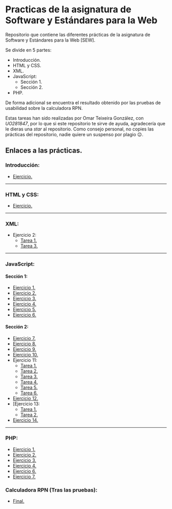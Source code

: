 # Practicas de la asignatura de Software y Estándares para la Web
Repositorio que contiene las diferentes prácticas de la asignatura de Software y Estándares para la Web [SEW].

Se divide en 5 partes:
  
  * Introducción.
  * HTML y CSS.
  * XML.
  * JavaScript:
    - Sección 1.
    - Sección 2.
  * PHP.
  
De forma adicional se encuentra el resultado obtenido por las pruebas de usabilidad sobre la calculadora RPN.
  
Estas tareas han sido realizadas por Omar Teixeira González, con *UO281847*, por lo que si este repositorio te sirve de ayuda, agradecería que le dieras una _star_ al repositorio.
Como consejo personal, no copies las prácticas del repositorio, nadie quiere un suspenso por plagio :wink:.

## Enlaces a las prácticas.
### Introducción:
  * [Ejercicio.](https://omitg24.github.io/UO281847_SEW/1_Introduccion/index.html)
---

### HTML y CSS:
  * [Ejercicio.](https://omitg24.github.io/UO281847_SEW/2_HTML&CSS/index.html)
---

### XML:
  * Ejercicio 2: 
    * [Tarea 1.](https://omitg24.github.io/UO281847_SEW/3_XML/Ejercicio-2/Tarea-1/SocialNetwork.html)
    * [Tarea 3.](https://omitg24.github.io/UO281847_SEW/3_XML/Ejercicio-2/Tarea-3/SocialNetwork.svg)
---

### JavaScript:
#### Sección 1:
  * [Ejercicio 1.](https://omitg24.github.io/UO281847_SEW/4_JavaScript/Seccion_1/Ejercicio-01/Ejercicio1.html)
  * [Ejercicio 2.](https://omitg24.github.io/UO281847_SEW/4_JavaScript/Seccion_1/Ejercicio-02/Ejercicio2.html)
  * [Ejercicio 3.](https://omitg24.github.io/UO281847_SEW/4_JavaScript/Seccion_1/Ejercicio-03/CalculadoraMilan.html)
  * [Ejercicio 4.](https://omitg24.github.io/UO281847_SEW/4_JavaScript/Seccion_1/Ejercicio-04/CalculadoraCientifica.html)
  * [Ejercicio 5.](https://omitg24.github.io/UO281847_SEW/4_JavaScript/Seccion_1/Ejercicio-05/CalculadoraRPN.html)
  * [Ejercicio 6.](https://omitg24.github.io/UO281847_SEW/4_JavaScript/Seccion_1/Ejercicio-06/CalculadoraEspecializada.html)
#### Sección 2:
  * [Ejercicio 7.](https://omitg24.github.io/UO281847_SEW/4_JavaScript/Seccion_2/Ejercicio-07/Ejercicio7.html)
  * [Ejercicio 8.](https://omitg24.github.io/UO281847_SEW/4_JavaScript/Seccion_2/Ejercicio-08/Ejercicio8.html)
  * [Ejercicio 9.](https://omitg24.github.io/UO281847_SEW/4_JavaScript/Seccion_2/Ejercicio-09/Ejercicio9.html)
  * [Ejercicio 10.](https://omitg24.github.io/UO281847_SEW/4_JavaScript/Seccion_2/Ejercicio-10/Ejercicio10.html)
  * Ejercicio 11: 
    * [Tarea 1.](https://omitg24.github.io/UO281847_SEW/4_JavaScript/Seccion_2/Ejercicio-11/Tarea-1/Tarea1.html)
    * [Tarea 2.](https://omitg24.github.io/UO281847_SEW/4_JavaScript/Seccion_2/Ejercicio-11/Tarea-2/Tarea2.html)
    * [Tarea 3.](https://omitg24.github.io/UO281847_SEW/4_JavaScript/Seccion_2/Ejercicio-11/Tarea-3/Tarea3.html)
    * [Tarea 4.](https://omitg24.github.io/UO281847_SEW/4_JavaScript/Seccion_2/Ejercicio-11/Tarea-4/Tarea4.html)
    * [Tarea 5.](https://omitg24.github.io/UO281847_SEW/4_JavaScript/Seccion_2/Ejercicio-11/Tarea-5/Tarea5.html)
    * [Tarea 6.](https://omitg24.github.io/UO281847_SEW/4_JavaScript/Seccion_2/Ejercicio-11/Tarea-6/Tarea6.html)
  * [Ejercicio 12.](https://omitg24.github.io/UO281847_SEW/4_JavaScript/Seccion_2/Ejercicio-12/Ejercicio12.html)
  * [Ejercicio 13: 
    * [Tarea 1.](https://omitg24.github.io/UO281847_SEW/4_JavaScript/Seccion_2/Ejercicio-13/Tarea-1/MapaKML.html)
    * [Tarea 2.](https://omitg24.github.io/UO281847_SEW/4_JavaScript/Seccion_2/Ejercicio-13/Tarea-2/MapaGeoJSON.html)
  * [Ejercicio 14.](https://omitg24.github.io/UO281847_SEW/4_JavaScript/Seccion_2/Ejercicio-14/Ejercicio14.html)
---

### PHP:
  * [Ejercicio 1.](https://omitg24.github.io/UO281847_SEW/5_PHP/Ejercicio-1/CalculadoraMilan.php)
  * [Ejercicio 2.](https://omitg24.github.io/UO281847_SEW/5_PHP/Ejercicio-2/CalculadoraCientifica.php)
  * [Ejercicio 3.](https://omitg24.github.io/UO281847_SEW/5_PHP/Ejercicio-3/CalculadoraRPN.php)
  * [Ejercicio 4.](https://omitg24.github.io/UO281847_SEW/5_PHP/Ejercicio-4/Ejercicio4.php)
  * [Ejercicio 6.](https://omitg24.github.io/UO281847_SEW/5_PHP/Ejercicio-6/Ejercicio6.php)
  * [Ejercicio 7.](https://omitg24.github.io/UO281847_SEW/5_PHP/Ejercicio-7/Ejercicio7.php)

### Calculadora RPN (Tras las pruebas):
  * [Final.](https://omitg24.github.io/UO281847_SEW/Pruebas_Usabilidad/index.html)
